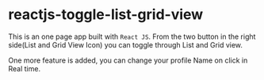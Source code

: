# reactjs-toggle-list-grid-view

This is an one page app built with `React JS`. From the two button in the right side(List and Grid View Icon) you can toggle through List and Grid view.

One more feature is added, you can change your profile Name on click in Real time.